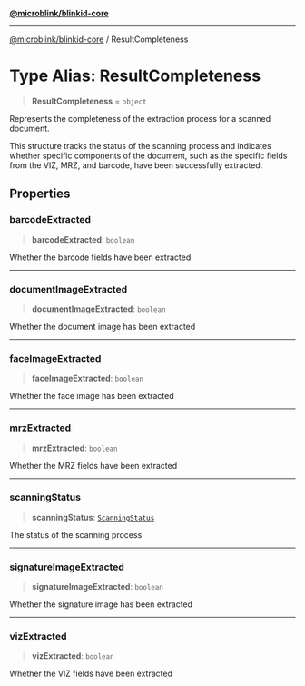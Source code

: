 [**@microblink/blinkid-core**](../README.md)

***

[@microblink/blinkid-core](../README.md) / ResultCompleteness

# Type Alias: ResultCompleteness

> **ResultCompleteness** = `object`

Represents the completeness of the extraction process for a scanned document.

This structure tracks the status of the scanning process and indicates
whether specific components of the document, such as the specific fields from
the VIZ, MRZ, and barcode, have been successfully extracted.

## Properties

### barcodeExtracted

> **barcodeExtracted**: `boolean`

Whether the barcode fields have been extracted

***

### documentImageExtracted

> **documentImageExtracted**: `boolean`

Whether the document image has been extracted

***

### faceImageExtracted

> **faceImageExtracted**: `boolean`

Whether the face image has been extracted

***

### mrzExtracted

> **mrzExtracted**: `boolean`

Whether the MRZ fields have been extracted

***

### scanningStatus

> **scanningStatus**: [`ScanningStatus`](ScanningStatus.md)

The status of the scanning process

***

### signatureImageExtracted

> **signatureImageExtracted**: `boolean`

Whether the signature image has been extracted

***

### vizExtracted

> **vizExtracted**: `boolean`

Whether the VIZ fields have been extracted
